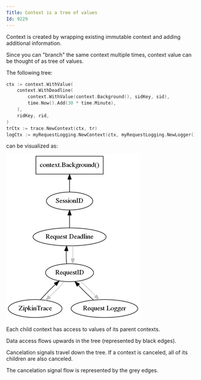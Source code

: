 ```yaml
---
Title: Context is a tree of values
Id: 9229
---
```

Context is created by wrapping existing immutable context and adding additional information.

Since you can "branch" the same context multiple times, context value can be thought of as tree of values.

The following tree:

```go
ctx := context.WithValue(
    context.WithDeadline(
        context.WithValue(context.Background(), sidKey, sid),
        time.Now().Add(30 * time.Minute),
    ),
    ridKey, rid,
)
trCtx := trace.NewContext(ctx, tr)
logCtx := myRequestLogging.NewContext(ctx, myRequestLogging.NewLogger())
```

can be visualized as:

![Context represented as a directed graph](90100016-context-tree.png)

Each child context has access to values of its parent contexts.

Data access flows upwards in the tree (represented by black edges).

Cancelation signals travel down the tree. If a context is canceled, all of its children are also canceled.

The cancelation signal flow is represented by the grey edges.
